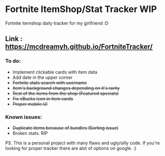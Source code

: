 # Fortnite ItemShop/Stat Tracker WIP
Fortnite itemshop daily tracker for my girlfriend :D

## Link : https://mcdreamyh.github.io/FortniteTracker/
### To do:
- Implement clickable cards with item data
- Add date in the upper corner
- ~~Fortnite stats search with username~~
- ~~Item's background changes depending on it's rarity~~
- ~~Rest of the items from the shop (Featured specials)~~
- ~~Fix vBucks icon in item cards~~
- ~~Proper mobile UI~~

### Known issues:
- ~~Duplicate items because of bundles (Sorting issue)~~
- Broken stats. RIP

PS. This is a personal project with many flaws and ugly/silly code.
If you're looking for proper tracker there are alot of options on google. :)
